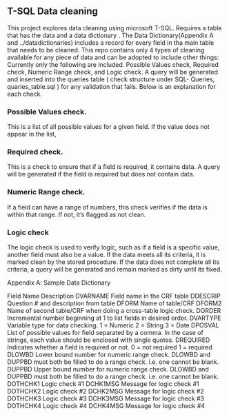 ## T-SQL Data cleaning 
This project explores data cleaning using microsoft T-SQL. Requires a table that has the data and a data dictionary . The Data Dictionary(Appendix A and ../datadictionaries) includes a record for every field in tha main table that needs to be cleaned. This repo contains only 4 types of cleaning available for any piece of data and can be adopted to include other things: Currently only the following are included. Possible Values check, Required check, Numeric Range check, and Logic check. A query will be generated and inserted into the queries table ( check structure under SQL- Queries, quaries_table.sql ) for any validation that fails.
Below is an explanation for each check. 
### Possible Values check. 
This is a list of all possible values for a given field.  If the value does not appear in the list, 
### Required check.
This is a check to ensure that if a field is required, it contains data.  A query will be generated if the field is required but does not contain data.
### Numeric Range check.
If a field can have a range of numbers, this check verifies if the data is within that range. If not, it’s flagged as not clean.
### Logic check
The logic check is used to verify logic, such as if a field is a specific value, another field must also be a value.  If the data meets all its criteria, it is marked clean by the stored procedure.  If the data does not complete all its criteria, a query will be generated and remain marked as dirty until its fixed.


Appendix A:  Sample Data Dictionary

Field Name	Description 
DVARNAME	Field name in the CRF table
DDESCRIP	Question # and description from table
DFORM	Name of table/CRF
DFORM2	Name of second table/CRF when doing a cross-table logic check.
DORDER	Incremental number beginning at 1 to list fields in desired order.
DVARTYPE	Variable type for data checking.
1 = Numeric
2 = String
3 = Date
DPOSVAL	List of possible values for field separated by a comma.  In the case of strings, each value should be enclosed with single quotes.
DREQUIRED	Indicates whether a field is required or not.
0 = not required
1 = required
DLOWBD	Lower bound number for numeric range check.  DLOWBD and DUPPBD must both be filled to do a range check.  i.e. one cannot be blank.
DUPPBD	Upper bound number for numeric range check.  DLOWBD and DUPPBD must both be filled to do a range check.  i.e. one cannot be blank.
DOTHCHK1	Logic check #1
DCHK1MSG	Message for logic check #1
DOTHCHK2	Logic check #2
DCHK2MSG	Message for logic check #2
DOTHCHK3	Logic check #3
DCHK3MSG	Message for logic check #3
DOTHCHK4	Logic check #4
DCHK4MSG	Message for logic check #4
